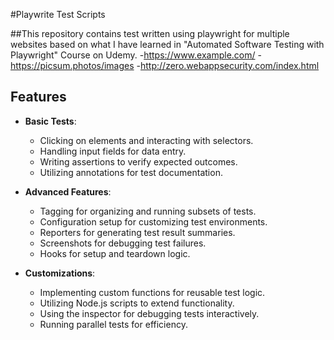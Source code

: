 #Playwrite Test Scripts

##This repository contains test written using playwright for multiple websites based on what I have learned in "Automated Software Testing with Playwright" Course on Udemy.
-https://www.example.com/
-https://picsum.photos/images
-http://zero.webappsecurity.com/index.html

## Features

- **Basic Tests**:
  - Clicking on elements and interacting with selectors.
  - Handling input fields for data entry.
  - Writing assertions to verify expected outcomes.
  - Utilizing annotations for test documentation.

- **Advanced Features**:
  - Tagging for organizing and running subsets of tests.
  - Configuration setup for customizing test environments.
  - Reporters for generating test result summaries.
  - Screenshots for debugging test failures.
  - Hooks for setup and teardown logic.

- **Customizations**:
  - Implementing custom functions for reusable test logic.
  - Utilizing Node.js scripts to extend functionality.
  - Using the inspector for debugging tests interactively.
  - Running parallel tests for efficiency.

